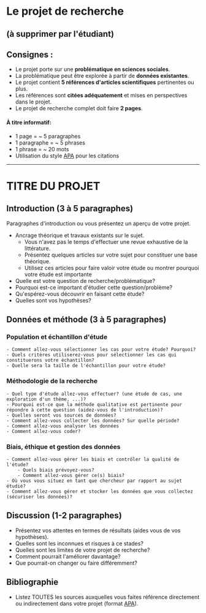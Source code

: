 # Le projet de recherche
## (à supprimer par l'étudiant)

## Consignes :
- Le projet porte sur une **problématique en sciences sociales**.
- La problématique peut être explorée à partir de **données existantes**.
- Le projet contient **5 références d'articles scientifiques** pertinentes ou plus.
- Les références sont **citées adéquatement** et mises en perspectives dans le projet.
- Le projet de recherche complet doit faire **2 pages**.

#### À titre informatif:
- 1 page = ~ 5 paragraphes
- 1 paragraphe = ~ 5 phrases
- 1 phrase = ~ 20 mots
- Utilisation du style [APA](https://www.mendeley.com/guides/apa-citation-guide) pour les citations

---

# TITRE DU PROJET

## Introduction (3 à 5 paragraphes)

Paragraphes d'introduction ou vous présentez un aperçu de votre projet.

- Ancrage théorique et travaux existants sur le sujet.
    - Vous n'avez pas le temps d'effectuer une revue exhaustive de la littérature.
    - Présentez quelques articles sur votre sujet pour constituer une base théorique.
    - Utilisez ces articles pour faire valoir votre étude ou montrer pourquoi votre étude est importante
- Quelle est votre question de recherche/problématique?
- Pourquoi est-ce important d'étudier cette question/problème?
- Qu'espérez-vous découvrir en faisant cette étude?
- Quelles sont vos hypothèses?

## Données et méthode (3 à 5 paragraphes)

### Population et échantillon d'étude
    - Comment allez-vous sélectionner les cas pour votre étude? Pourquoi?
    - Quels critères utiliserez-vous pour sélectionner les cas qui constituerons votre échantillon?
    - Quelle sera la taille de l'échantillon pour votre étude?

### Méthodologie de la recherche
    - Quel type d'étude allez-vous effectuer? (une étude de cas, une exploration d'un thème, ...)?
    - Pourquoi est-ce que la méthode qualitative est pertinente pour répondre à cette question (aidez-vous de l'introduction)?
    - Quelles seront vos sources de données?
    - Comment allez-vous collecter les données? Sur quelle période?
    - Comment allez-vous analyser les données
    - Comment allez-vous coder?

### Biais, éthique et gestion des données
    - Comment allez-vous gérer les biais et contrôler la qualité de l'étude?
        - Quels biais prévoyez-vous?
        - Comment allez-vous gérer ce(s) biais?
    - Où vous vous situez en tant que chercheur par rapport au sujet étudié?
    - Comment allez-vous gérer et stocker les données que vous collectez (sécuriser les données)?

## Discussion (1-2 paragraphes)

- Présentez vos attentes en termes de résultats (aides vous de vos hypothèses).
- Quelles sont les inconnues et risques à ce stades?
- Quelles sont les limites de votre projet de recherche?
- Comment pourrait l'améliorer davantage?
- Que pourrait-on changer ou faire différemment?

## Bibliographie
- Listez TOUTES les sources auxquelles vous faites référence directement ou indirectement dans votre projet (format [APA](https://www.mendeley.com/guides/apa-citation-guide)).

